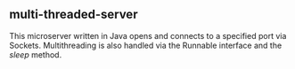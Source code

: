 ## multi-threaded-server

This microserver written in Java opens and connects to a specified port via Sockets.
Multithreading is also handled via the Runnable interface and the _sleep_ method.
